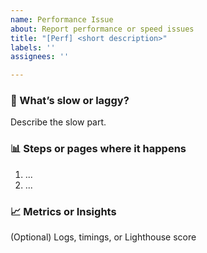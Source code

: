 ```yaml
---
name: Performance Issue
about: Report performance or speed issues
title: "[Perf] <short description>"
labels: ''
assignees: ''

---
```


### 🐢 What’s slow or laggy?
Describe the slow part.

### 📊 Steps or pages where it happens
1. ...
2. ...

### 📈 Metrics or Insights
(Optional) Logs, timings, or Lighthouse score
